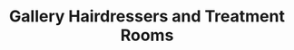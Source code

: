 ---
title: "Gallery Hairdressers and Treatment Rooms"
url: /huddersfield/gallery-hairdressers-and-treatment-rooms/
shop: hairdresser
---